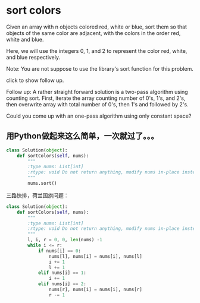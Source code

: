 # sort colors

Given an array with n objects colored red, white or blue, sort them so that objects of the same color are adjacent, with the colors in the order red, white and blue.

Here, we will use the integers 0, 1, and 2 to represent the color red, white, and blue respectively.

Note:
You are not suppose to use the library's sort function for this problem.

click to show follow up.

Follow up:
A rather straight forward solution is a two-pass algorithm using counting sort.
First, iterate the array counting number of 0's, 1's, and 2's, then overwrite array with total number of 0's, then 1's and followed by 2's.

Could you come up with an one-pass algorithm using only constant space?

## 用Python做起来这么简单，一次就过了。。。

```python
class Solution(object):
    def sortColors(self, nums):
        """
        :type nums: List[int]
        :rtype: void Do not return anything, modify nums in-place instead.
        """
        nums.sort()
```

三路快排，荷兰国旗问题：

```python
class Solution(object):
    def sortColors(self, nums):
        """
        :type nums: List[int]
        :rtype: void Do not return anything, modify nums in-place instead.
        """
        l, i, r = 0, 0, len(nums) -1
        while i <= r:
            if nums[i] == 0:
                nums[l], nums[i] = nums[i], nums[l]
                i += 1
                l += 1
            elif nums[i] == 1:
                i += 1
            elif nums[i] == 2:
                nums[r], nums[i] = nums[i], nums[r]
                r -= 1
```
